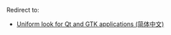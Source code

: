 Redirect to:

*   [Uniform look for Qt and GTK applications (简体中文)](/index.php?title=Uniform_look_for_Qt_and_GTK_applications_(%E7%AE%80%E4%BD%93%E4%B8%AD%E6%96%87)&redirect=no "Uniform look for Qt and GTK applications (简体中文)")